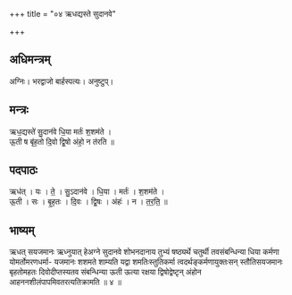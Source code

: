 +++
title = "०४ ऋधद्यस्ते सुदानवे"

+++
## अधिमन्त्रम्
अग्निः। भरद्वाजो बार्हस्पत्यः। अनुष्टुप्।

## मन्त्रः
ऋध॒द्यस्ते॑ सु॒दान॑वे धि॒या मर्तः॑ श॒शम॑ते ।  
ऊ॒ती ष बृ॑ह॒तो दि॒वो द्वि॒षो अंहो॒ न त॑रति ॥

## पदपाठः
ऋध॑त् । यः । ते॒ । सु॒ऽदान॑वे । धि॒या । मर्तः॑ । श॒शम॑ते ।  
ऊ॒ती । सः । बृ॒ह॒तः । दि॒वः । द्वि॒षः । अंहः॑ । न । त॒र॒ति॒ ॥

## भाष्यम्
ऋधत् सयजमानः ऋध्नुयात् हेअग्ने सुदानवे शोभनदानाय तुभ्यं षष्ठ्यर्थे चतुर्थी तवसंबन्धिन्या धिया कर्मणा योमर्तोमरणधर्मा- यजमानः शशमते शाम्यति यद्वा शमतिःस्तुतिकर्मा त्वदर्थङ्कर्मणायुक्तःसन् स्तौतिसयजमानः बृहतोमहतः दिवोदीप्तस्यतव संबन्धिन्या ऊती ऊत्या रक्षया द्विषोद्वेष्टृन् अंहोन आहननशीलंपापमिवतरत्यतिक्रामति ॥ ४ ॥